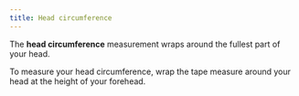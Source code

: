 ```yaml
---
title: Head circumference
---
```


The **head circumference** measurement wraps around the fullest part of your head.

To measure your head circumference, wrap the tape measure around your head at the height of your forehead.
